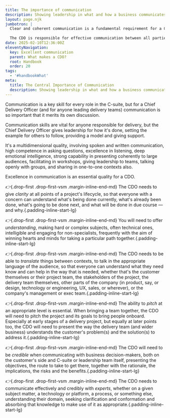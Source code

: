 ```yaml
---
title: The importance of communication
description: Showing leadership in what and how a business communicates
layout: page.njk
jumbotron: |
  Clear and coherent communication is a fundamental requirement for a Chief Delivery Officer, an essential skill that should be particularly well developed.
  
  The CDO is responsible for effective communication between all parties on projects: clear communication is vital to achieve outcomes. The CDO determines what and how a business communicates with customers and stakeholders. And so the the CDO should show distinctive leadership in this key area.{.smaller}
date: 2025-02-10T12:36:00Z
eleventyNavigation:
  key: Excellent communication
  parent: What makes a CDO?
  root: Handbook
  order: 20
tags:
  - '#handbookWhat'
meta:
  title: The Central Importance of Communication
  description: Showing leadership in what and how a business communicates
---
```


Communication is a key skill for every role in the C-suite, but for a Chief Delivery Officer (and for anyone leading delivery teams) communication is so important that it merits its own discussion.

Communication skills are vital for anyone responsible for delivery, but the Chief Delivery Officer gives leadership for how it's done, setting the example for others to follow, providing a model and giving support.

It's a multidimensional quality, involving spoken and written communication, high competence in asking questions, excellence in listening, deep emotional intelligence, strong capability in presenting coherently to large audiences, facilitating in workshops, giving leadership to teams, talking openly with groups, and sharing in one-to-one contexts also.

Excellence in communication is an essential quality for a CDO.

*👉*{.drop-first .drop-first-vsm .margin-inline-end-md} The CDO needs to give *clarity* at all points of a project's lifecycle, so that everyone with a concern can understand what's being done currently, what's already been done, what's going to be done next, and what will be done in due course — and why.{.padding-inline-start-lg}

*👉*{.drop-first .drop-first-vsm .margin-inline-end-md} You will need to offer *understanding*, making hard or complex subjects, often technical ones, intelligible and engaging for non-specialists, frequently with the aim of winning hearts and minds for taking a particular path together.{.padding-inline-start-lg}

*👉*{.drop-first .drop-first-vsm .margin-inline-end-md} The CDO needs to be able to *translate* things between contexts, to talk in the appropriate language of the audience, so that everyone can understand what they need know and can help in the way that is needed, whether that's the customer themselves or their project team, the stakeholders of the project, the delivery team themselves, other parts of the company (in product, say, or design, technology or engineering, UX, sales, or wherever), or the company's management or exec team.{.padding-inline-start-lg}

*👉*{.drop-first .drop-first-vsm .margin-inline-end-md} The ability to *pitch* at an appropriate level is essential. When bringing a team together, the CDO will need to pitch the project and its goals to bring people onboard. Especially at early stages of a delivery project, but equally at later points too, the CDO will need to present the way the delivery team (and wider business) understands the customer's problem(s) and the solution(s) to address it.{.padding-inline-start-lg}

*👉*{.drop-first .drop-first-vsm .margin-inline-end-md} The CDO will need to be *credible* when communicating with business decision-makers, both on the customer's side and C-suite or leadership team itself, presenting the objectives, the route to take to get there, together with the rationale, the implications, the risks and the benefits.{.padding-inline-start-lg}

*👉*{.drop-first .drop-first-vsm .margin-inline-end-md} The CDO needs to communicate effectively and credibly with *experts*, whether on a given subject matter, a technology or platform, a process, or something else, understanding their domain, seeking clarification and conformation and absorbing that knowledge to make use of it as appropriate.{.padding-inline-start-lg}
